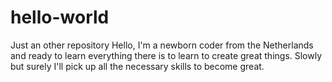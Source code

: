 # hello-world
Just an other repository
Hello, I'm a newborn coder from the Netherlands and ready to learn everything there is to learn to create great things. Slowly but surely I'll pick up all the necessary skills to become great.
